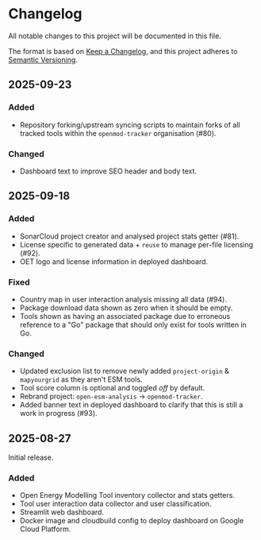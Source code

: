 <!--
SPDX-FileCopyrightText: openmod-tracker contributors

SPDX-License-Identifier: MIT
-->

<!---
Changelog headings can be any of:

Added: for new features.
Changed: for changes in existing functionality.
Deprecated: for soon-to-be removed features.
Removed: for now removed features.
Fixed: for any bug fixes.
Security: in case of vulnerabilities.

Release headings should be of the form:
## YEAR-MONTH-DAY
-->

# Changelog

All notable changes to this project will be documented in this file.

The format is based on [Keep a Changelog](https://keepachangelog.com/en/1.1.0/),
and this project adheres to [Semantic Versioning](https://semver.org/spec/v2.0.0.html).

## 2025-09-23

### Added

- Repository forking/upstream syncing scripts to maintain forks of all tracked tools within the `openmod-tracker` organisation (#80).

### Changed

- Dashboard text to improve SEO header and body text.

## 2025-09-18

### Added

- SonarCloud project creator and analysed project stats getter (#81).
- License specific to generated data + `reuse` to manage per-file licensing (#92).
- OET logo and license information in deployed dashboard.

### Fixed

- Country map in user interaction analysis missing all data (#94).
- Package download data shown as zero when it should be empty.
- Tools shown as having an associated package due to erroneous reference to a "Go" package that should only exist for tools written in Go.

### Changed

- Updated exclusion list to remove newly added `project-origin` & `mapyourgrid` as they aren't ESM tools.
- Tool score column is optional and toggled _off_ by default.
- Rebrand project: `open-esm-analysis` -> `openmod-tracker`.
- Added banner text in deployed dashboard to clarify that this is still a work in progress (#93).

## 2025-08-27

Initial release.

### Added

- Open Energy Modelling Tool inventory collector and stats getters.
- Tool user interaction data collector and user classification.
- Streamlit web dashboard.
- Docker image and cloudbuild config to deploy dashboard on Google Cloud Platform.
